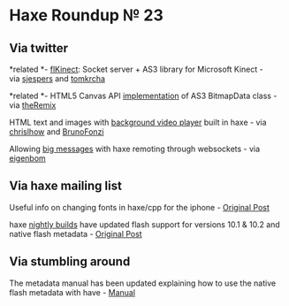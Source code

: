[_template]: roundup.html
# Haxe Roundup № 23

## Via twitter
*related *- [flKinect][link 1]: Socket server + AS3 library for Microsoft Kinect - via [sjespers][link 2] and [tomkrcha][link 3]

*related *- HTML5 Canvas API [implementation][link 4] of AS3 BitmapData class - via [theRemix][link 5]

HTML text and images with [background video player][link 6] built in haxe - via [chrislhow][link 7] and [BrunoFonzi][link 8]

Allowing [big messages][link 9] with haxe remoting through websockets - via [eigenbom][link 10]

## Via haxe mailing list
Useful info on changing fonts in haxe/cpp for the iphone - [Original Post][link 11]

haxe [nightly builds][link 12] have updated flash support for versions 10.1 &amp; 10.2 and native flash metadata - [Original Post][link 13]

## Via stumbling around
The metadata manual has been updated explaining how to use the native flash metadata with have - [Manual][link 14]

[link 1]: http://www.webkitchen.be/2010/12/10/flkinect-socket-server-as3-library-for-microsoft-kinect/ "flKinect: Socket Server + AS3 library for Microsoft Kinect"
[link 2]: http://www.twitter.com/sjespers "@sjespers"
[link 3]: http://www.twitter.com/tomkrcha "@tomkrcha"
[link 4]: https://github.com/pnitsch/BitmapData.js "Javascript BitmapData - Github"
[link 5]: http://www.twitter.com/theRemix "@theRemix"
[link 6]: http://primesolid.com/crush/vid/vid "HTML text and images with background video player built in haxe"
[link 7]: http://www.twitter.com/chrislhow "@chrislhow"
[link 8]: http://www.twitter.com/BrunoFonzi "@BrunoFonzi"
[link 9]: http://bp.io/post/332 "Allowing big messages with haxe remoting through websockets - Ben Porter Blog"
[link 10]: http://www.twitter.com/eigenbom "@eigenbom"
[link 11]: http://haxe.1354130.n2.nabble.com/how-to-change-font-on-cpp-iphone-td5794616.html "Changing fonts on cpp iPhone - haXe Mailing List"
[link 12]: http://haxe.cmt.tc/ "haxe nightly builds"
[link 13]: http://haxe.1354130.n2.nabble.com/haXe-FP-support-td5804091.html "Updated haXe Flash versions 10.1 &amp; 10.2 and native Flash metadata - haXe Mailing List"
[link 14]: http://haxe.org/manual/metadata?lang=en "Updated Flash native metadata - haXe Manual"

